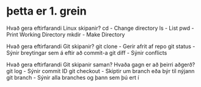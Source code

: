 # þetta er 1. grein
Hvað gera eftirfarandi Linux skipanir?
cd - Change directory
ls - List
pwd - Print Working Directory
mkdir - Make Directory

Hvað gera eftirfarandi Git skipanir?
git clone - Gerir afrit af repo
git status - Sýnir breytingar sem á eftir að commit-a
git diff - Sýnir conflicts

Hvað gera eftirfarandi Git skipanir saman? Hvaða gagn er að þeirri aðgerð?
git log - Sýnir commit ID
git checkout - Skiptir um branch eða býr til nýjann
git branch - Sýnir alla branches og þann sem þú ert í